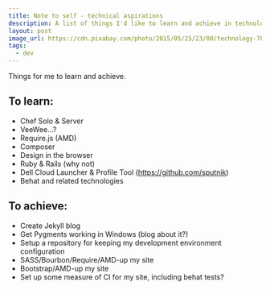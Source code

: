 ```yaml
---
title: Note to self - technical aspirations
description: A list of things I'd like to learn and achieve in technology.
layout: post
image_url: https://cdn.pixabay.com/photo/2015/05/25/23/00/technology-784046_1280.jpg
tags:
  - dev
---
```


Things for me to learn and achieve.

## To learn:

 - Chef Solo & Server
 - VeeWee...?
 - Require.js (AMD)
 - Composer
 - Design in the browser
 - Ruby & Rails (why not)
 - Dell Cloud Launcher & Profile Tool (https://github.com/sputnik)
 - Behat and related technologies

## To achieve:

 - Create Jekyll blog
 - Get Pygments working in Windows (blog about it?)
 - Setup a repository for keeping my development environment configuration
 - SASS/Bourbon/Require/AMD-up my site
 - Bootstrap/AMD-up my site
 - Set up some measure of CI for my site, including behat tests?
